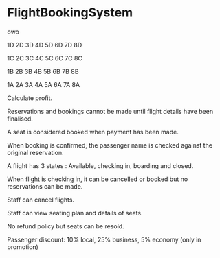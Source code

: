 # FlightBookingSystem

owo

1D 2D 3D 4D 5D 6D 7D 8D

1C 2C 3C 4C 5C 6C 7C 8C

1B 2B 3B 4B 5B 6B 7B 8B

1A 2A 3A 4A 5A 6A 7A 8A


Calculate profit.

Reservations and bookings cannot be made until flight details have been finalised.

A seat is considered booked when payment has been made.

When booking is confirmed, the passenger name is checked against the original reservation.

A flight has 3 states : Available, checking in, boarding and closed.

When flight is checking in, it can be cancelled or booked but no reservations can be made.

Staff can cancel flights.

Staff can view seating plan and details of seats.

No refund policy but seats can be resold.

Passenger discount: 10% local,
                    25% business,
                    5% economy (only in promotion)
